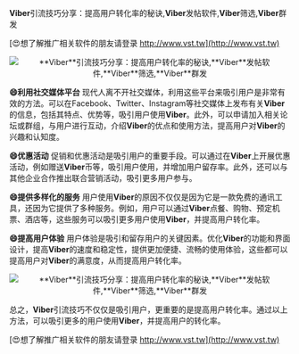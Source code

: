 **Viber**引流技巧分享：提高用户转化率的秘诀,**Viber**发帖软件,**Viber**筛选,**Viber**群发

[😍想了解推广相关软件的朋友请登录 http://www.vst.tw](http://www.vst.tw)

 <center><img src="https://vst.tw/MP4/tuiguang/png/4.png" alt="**Viber**引流技巧分享：提高用户转化率的秘诀,**Viber**发帖软件,**Viber**筛选,**Viber**群发"></center>

**😄利用社交媒体平台**
现代人离不开社交媒体，利用这些平台来吸引用户是非常有效的方法。可以在Facebook、Twitter、Instagram等社交媒体上发布有关**Viber**的信息，包括其特点、优势等，吸引用户使用**Viber**。此外，可以申请加入相关论坛或群组，与用户进行互动，介绍**Viber**的优点和使用方法，提高用户对**Viber**的兴趣和认知度。

**😄优惠活动**
促销和优惠活动是吸引用户的重要手段。可以通过在**Viber**上开展优惠活动，例如赠送**Viber**币等，吸引用户使用，并增加用户留存率。此外，还可以与其他企业合作推出联合营销活动，吸引更多用户参与。

**😄提供多样化的服务**
用户使用**Viber**的原因不仅仅是因为它是一款免费的通讯工具，还因为它提供了多种服务。例如，用户可以通过**Viber**点餐、购物、预定机票、酒店等，这些服务可以吸引更多用户使用**Viber**，并提高用户转化率。

**😄提高用户体验**
用户体验是吸引和留存用户的关键因素。优化**Viber**的功能和界面设计，提高**Viber**的速度和稳定性，提供更加便捷、流畅的使用体验，这些都可以提高用户对**Viber**的满意度，从而提高用户转化率。

 <center><img src="https://vst.tw/MP4/tuiguang/png/1.png" alt="**Viber**引流技巧分享：提高用户转化率的秘诀,**Viber**发帖软件,**Viber**筛选,**Viber**群发"></center>

总之，**Viber**引流技巧不仅仅是吸引用户，更重要的是提高用户转化率。通过以上方法，可以吸引更多的用户使用**Viber**，并提高用户的转化率。

[😍想了解推广相关软件的朋友请登录 http://www.vst.tw](http://www.vst.tw)



